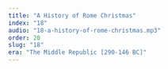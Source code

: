 ```yaml
---
title: "A History of Rome Christmas"
index: "18"
audio: "18-a-history-of-rome-christmas.mp3"
order: 20
slug: "18"
era: "The Middle Republic [290-146 BC]"
---
```



